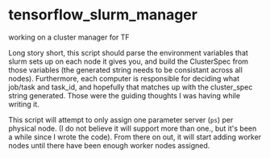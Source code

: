 # tensorflow_slurm_manager
working on a cluster manager for TF

Long story short, this script should parse the environment variables that slurm sets up on each node it gives you, and build the ClusterSpec from those variables (the generated string needs to be consistant across all nodes).  Furthermore, each computer is responsible for deciding what job/task and task_id, and hopefully that matches up with the cluster_spec string generated.  Those were the guiding thoughts I was having while writing it.  

This script will attempt to only assign one parameter server (`ps`) per physical node.  (I do not believe it will support more than one., but it's been a while since I wrote the code).  From there on out, it will start adding worker nodes until there have been enough worker nodes assigned.

